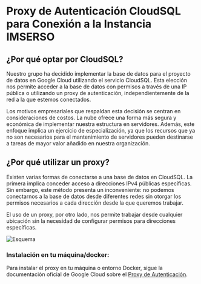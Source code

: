 # Proxy de Autenticación CloudSQL para Conexión a la Instancia IMSERSO

## ¿Por qué optar por CloudSQL?

Nuestro grupo ha decidido implementar la base de datos para el proyecto de datos en Google Cloud utilizando el servicio CloudSQL. Esta elección nos permite acceder a la base de datos con permisos a través de una IP pública o utilizando un proxy de autenticación, independientemente de la red a la que estemos conectados.

Los motivos empresariales que respaldan esta decisión se centran en consideraciones de costos. La nube ofrece una forma más segura y económica de implementar nuestra estructura en servidores. Además, este enfoque implica un ejercicio de especialización, ya que los recursos que ya no son necesarios para el mantenimiento de servidores pueden destinarse a tareas de mayor valor añadido en nuestra organización.

## ¿Por qué utilizar un proxy?

Existen varias formas de conectarse a una base de datos en CloudSQL. La primera implica conceder acceso a direcciones IPv4 públicas específicas. Sin embargo, este método presenta un inconveniente: no podemos conectarnos a la base de datos desde diferentes redes sin otorgar los permisos necesarios a cada dirección desde la que queremos trabajar.

El uso de un proxy, por otro lado, nos permite trabajar desde cualquier ubicación sin la necesidad de configurar permisos para direcciones específicas. 

![Esquema](./images/image1.jpg)

### Instalación en tu máquina/docker:

Para instalar el proxy en tu máquina o entorno Docker, sigue la documentación oficial de Google Cloud sobre el [Proxy de Autenticación](https://cloud.google.com/sql/docs/postgres/connect-auth-proxy?hl=es-419#macos-64-bit).

